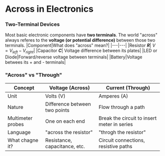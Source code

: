 # Across in Electronics
### Two-Terminal Devices
Most basic electronic components have **two terminals**. The world "across" always referes to the **voltage (or potential difference)** between those two terminals.
|Component|What does "across" mean?|
|---|---|
|Resistor ***R***| $V = V_{left} - V_{right}$|
|Capacitor ***C***| Voltage difference between its plates|
|LED or Diode|Forward/reverse voltage between terminals|
|Battery|Voltage betwees its + and - terminals|

### "Across" vs "Through"
|Concept|Voltage (Across)|Current (Through)|
|---|---|---|
|Unit|Volts (V)|Amperes (A)|
|Nature|Difference between two points|Flow through a path|
|Multimeter probes|One on each end|Break the circuit to insert meter in series|
|Language|"across the resistor"|"throgh the resistor"|
|What chagne it?|Resistance, capacitance, etc.|Circuit connections, resistive paths|
